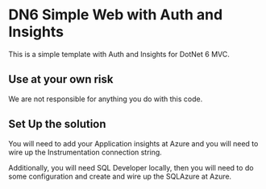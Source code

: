 # DN6 Simple Web with Auth and Insights

This is a simple template with Auth and Insights for DotNet 6 MVC.

## Use at your own risk

We are not responsible for anything you do with this code.

## Set Up the solution

You will need to add your Application insights at Azure and you will need to wire up the Instrumentation connection string.

Additionally, you will need SQL Developer locally, then you will need to do some configuration and create and wire up the SQLAzure at Azure.